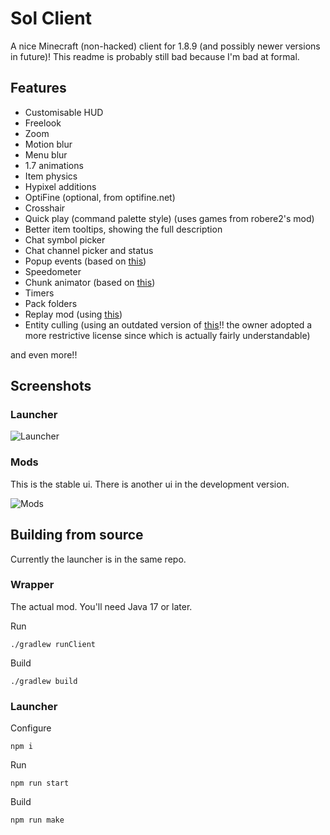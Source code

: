 # Sol Client
A nice Minecraft (non-hacked) client for 1.8.9 (and possibly newer versions in future)! This readme is probably still bad because I'm bad at formal.

## Features
- Customisable HUD
- Freelook
- Zoom
- Motion blur
- Menu blur
- 1.7 animations
- Item physics
- Hypixel additions
- OptiFine (optional, from optifine.net)
- Crosshair
- Quick play (command palette style) (uses games from robere2's mod)
- Better item tooltips, showing the full description
- Chat symbol picker
- Chat channel picker and status
- Popup events (based on [this](https://github.com/Sk1erLLC/PopupEvents))
- Speedometer
- Chunk animator (based on [this](https://github.com/lumien231/Chunk-Animator))
- Timers
- Pack folders
- Replay mod (using [this](https://github.com/ReplayMod/ReplayMod))
- Entity culling (using an outdated version of [this](https://github.com/tr7zw/EntityCulling)!! the owner adopted a more restrictive license since which is actually fairly understandable)

and even more!!

## Screenshots

### Launcher
![Launcher](./assets/screenshots/Launcher.png)

### Mods
This is the stable ui. There is another ui in the development version.

![Mods](./assets/screenshots/Mods.png)

## Building from source
Currently the launcher is in the same repo.

### Wrapper
The actual mod. You'll need Java 17 or later.

Run
```
./gradlew runClient
```

Build
```
./gradlew build
```

### Launcher
Configure
```
npm i
```

Run
```
npm run start
```

Build
```
npm run make
```
